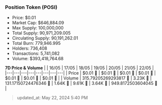 
  ### Position Token (POSI)
  - Price: $0.01
  - Market Cap: $646,884.09
  - Max Supply: 100,000,000
  - Total Supply: 90,971,209.005
  - Circulating Supply: 90,191,262.01
  - Total Burn: 779,946.995
  - Holders: 736,408
  - Transactions: 5,741,082
  - Volume: $393,418,764.68

  **7D Price & Volume**
  | | 16&#x2F;05 | 17&#x2F;05 | 18&#x2F;05 | 19&#x2F;05 | 20&#x2F;05 | 21&#x2F;05 | 22&#x2F;05 |
  |---|---|---|---|---|---|---|---|
  | Price | $0.01 🔻 | $0.01 🔻 | $0.01 🚀 | $0.01 🔻 | $0.01 🔻 | $0.01 🔻 | $0.01 🔻 |
  | Volume | 315.79205269293817 🔻 | 3.23K 🚀 | 131.17150724476346 🔻 | 1.64K 🚀 | 9.61K 🚀 | 3.64K 🔻 | 949.8172503604045 🔻 |

  > updated_at: May 22, 2024 5:40 PM
